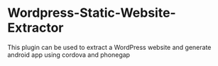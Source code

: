 Wordpress-Static-Website-Extractor
==================================

This plugin can be used to extract a WordPress website and generate android app using cordova and phonegap
